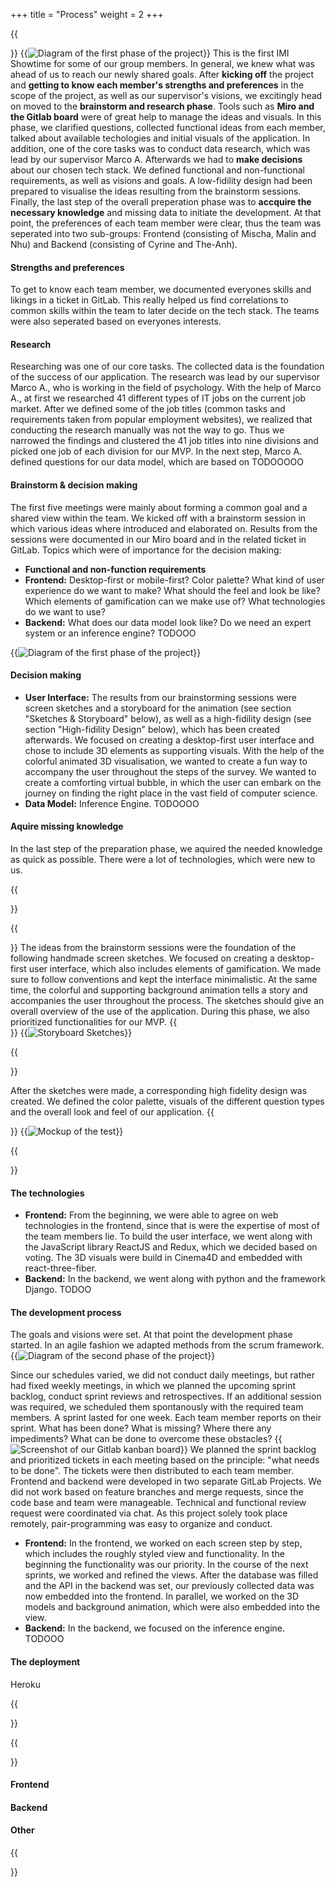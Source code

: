 +++
title = "Process"
weight = 2
+++

{{<section title="Preparation">}}
{{<image src="process_first_phase.png" alt="Diagram of the first phase of the project"  caption="Steps in the preparation phase">}}
This is the first IMI Showtime for some of our group members. In general, we knew what was ahead of us to reach our newly shared goals. 
After **kicking off** the project and **getting to know each member's strengths and preferences** in the scope of the project, as well as our supervisor's visions, we excitingly head on moved to the **brainstorm and research phase**. Tools such as **Miro and the Gitlab board** were of great help to manage the ideas and visuals. In this phase, we clarified questions, collected functional ideas from each member, talked about available techologies and initial visuals of the application. In addition, one of the core tasks was to conduct data research, which was lead by our supervisor Marco A. Afterwards we had to **make decisions** about our chosen tech stack. We defined functional and non-functional requirements, as well as visions and goals. A low-fidility design had been prepared to visualise the ideas resulting from the brainstorm sessions.  Finally, the last step of the overall preperation phase was to **accquire the necessary knowledge** and missing data to initiate the development. At that point, the preferences of each team member were clear, thus the team was seperated into two sub-groups: Frontend (consisting of Mischa, Malin and Nhu) and Backend (consisting of Cyrine and The-Anh).
#### Strengths and preferences
To get to know each team member, we documented everyones skills and likings in a ticket in GitLab. This really helped us find correlations to common skills within the team to later decide on the tech stack. The teams were also seperated based on everyones interests.

#### Research
Researching was one of our core tasks. The collected data is the foundation of the success of our application. The research was lead by our supervisor Marco A., who is working in the field of psychology. With the help of Marco A., at first we researched 41 different types of IT jobs on the current job market. After we defined some of the job titles (common tasks and requirements taken from popular employment websites), we realized that conducting the research manually was not the way to go. Thus we narrowed the findings and clustered the 41 job titles into nine divisions and picked one job of each division for our MVP. In the next step, Marco A. defined questions for our data model, which are based on TODOOOOO

#### Brainstorm & decision making

The first five meetings were mainly about forming a common goal and a shared view within the team. We kicked off with a brainstorm session in which various ideas where introduced and elaborated on. Results from the sessions were documented in our Miro board and in the related ticket in GitLab. Topics which were of importance for the decision making:
<ul>
    <li><b>Functional and non-function requirements</b></li>
    <li><b>Frontend:</b> Desktop-first or mobile-first? Color palette? What kind of user experience do we want to make? What should the feel and look be like? Which elements of gamification can we make use of? What technologies do we want to use?</li>
    <li><b>Backend:</b> What does our data model look like? Do we need an expert system or an inference engine? TODOOO</li>
</ul>
{{<image src="brainstorm.jpg" alt="Diagram of the first phase of the project"  caption="UI ideas and Inspiration board">}}

#### Decision making
<ul>
    <li><b>User Interface:</b> The results from our brainstorming sessions were screen sketches and a storyboard for the animation (see section "Sketches & Storyboard" below), as well as a high-fidility design (see section "High-fidility Design" below), which has been created afterwards. We focused on creating a desktop-first user interface and chose to include 3D elements as supporting visuals. With the help of the colorful animated 3D visualisation, we wanted to create a fun way to accompany the user throughout the steps of the survey. We wanted to create a comforting virtual bubble, in which the user can embark on the journey on finding the right place in the vast field of computer science.
    </li>
    <li><b>Data Model:</b> Inference Engine. TODOOOO</li>
</ul>

#### Aquire missing knowledge
In the last step of the preparation phase, we aquired the needed knowledge as quick as possible. There were a lot of technologies, which were new to us.

 

<!-- Our **goal was clear**. We generally knew what we had to do to reach our goal.
Some **questions** still **came up**, that had to be answered first, before starting to code.
We had to first **decide on a framework** we want to use.
It was also important to know upfront whether our app is **offline or online**.
After answering all these questions, we **split up in two subgroups**. One group was **responsible for the backend** and how we would **retrieve the data**.
The other group was **responsible for the frontend** and how we **integrate the text recognition plugin**.
We were **always staying in contact** and **communicating with each other regularly**.
We **stayed** in these **subgroups** up until our **prototype was done**. -->
{{</section>}}


{{<section title="Sketches & Storyboard">}}
The ideas from the brainstorm sessions were the foundation of the following handmade screen sketches. We focused on creating a desktop-first user interface, which also includes elements of gamification. We made sure to follow conventions and kept the interface minimalistic. At the same time, the colorful and supporting background animation tells a story and accompanies the user throughout the process. The sketches should give an overall overview of the use of the application. During this phase, we also prioritized functionalities for our MVP.
{{</section>}}
{{<image src="sketch2.jpg" alt="Storyboard Sketches" caption="Sketchy storyboard showing the animation and user flow">}}

{{<section title="High-fidelity Design">}}
<!-- For our **prototype**, we wanted to make sure that our **basic structure** and **feature set** is **present**. Our **UI** wasn't the **main focus at that point**. After having our prototype, we also set out to **improve our UI** by making it **look more like our Mockup**. -->
After the sketches were made, a corresponding high fidelity design was created. We defined the color palette, visuals of the different question types and the overall look and feel of our application.
{{</section>}}
{{<image src="Figma.png" alt="Mockup of the test" caption="Mockup of the app (Source of the used background image (last seen: 29.06.21): https://dribbble.com/shots/10983008-Morning-exercises-at-home)">}}

{{<section title="Development">}}
#### The technologies
<ul>
    <li><b>Frontend:</b> From the beginning, we were able to agree on web technologies in the frontend, since that is were the expertise of most of the team members lie. To build the user interface, we went along with the JavaScript library ReactJS and Redux, which we decided based on voting. The 3D visuals were build in Cinema4D and embedded with react-three-fiber.</li>
    <li><b>Backend:</b> In the backend, we went along with python and the framework Django. TODOO</li>
</ul>

#### The development process
The goals and visions were set. At that point the development phase started. In an agile fashion we adapted methods from the scrum framework. 
{{<image src="process_second_phase.png" alt="Diagram of the second phase of the project" caption="Work flow">}}

Since our schedules varied, we did not conduct daily meetings, but rather had fixed weekly meetings, in which we planned the upcoming sprint backlog, conduct sprint reviews and retrospectives. If an additional session was required, we scheduled them spontanously with the required team members. A sprint lasted for one week. Each team member reports on their sprint. What has been done? What is missing? Where there any impediments? What can be done to overcome these obstacles? 
{{<image src="kanban.png" alt="Screenshot of our Gitlab kanban board" caption="Screenshot of our Gitlab kanban board">}}
We planned the sprint backlog and prioritized tickets in each meeting based on the principle: "what needs to be done". The tickets were then distributed to each team member. Frontend and backend were developed in two separate GitLab Projects. We did not work based on feature branches and merge requests, since the code base and team were manageable. Technical and functional review request were coordinated via chat. As this project solely took place remotely, pair-programming was easy to organize and conduct.
<ul>
    <li><b>Frontend:</b> In the frontend, we worked on each screen step by step, which includes the roughly styled view and functionality. In the beginning the functionality was our priority. In the course of the next sprints, we worked and refined the views. After the database was filled and the API in the backend was set, our previously collected data was now embedded into the frontend. In parallel, we worked on the 3D models and background animation, which were also embedded into the view.</li>
    <li><b>Backend:</b> In the backend, we focused on the inference engine. TODOOO</li>
</ul>

#### The deployment
Heroku

{{</section>}}



{{<section title="Difficulties we encountered">}}
#### Frontend

#### Backend

#### Other

{{</section>}}
